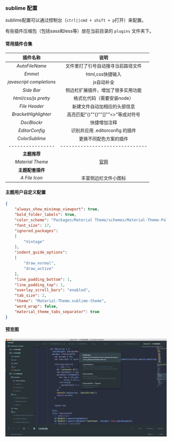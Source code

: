 ### sublime 配置

sublime配置可以通过控制台（`ctrl||cmd + shift + p`打开）来配置。

有些插件压缩包（包括sass和less等）放在当前目录的 `plugins` 文件夹下。

#### 常用插件合集

|  插件名称          |   说明   |
|:----------------:|:--------:|
|  *AutoFileName*  |文件里打了引号自动搜寻当前路径文件|
|  *Emmet*         |html,css快捷输入              |
|  *javascript completions*|js自动补全            |
|  *Side Bar*      |侧边栏扩展插件，增加了很多实用功能|
|  *html/css/js pretty*|格式化代码（需要安装node）  |
|  *File Header*|新建文件自动加相应的头部信息        |
|  *BracketHighlighter*| 高亮匹配"()""{}""[]""<>"等成对符号 |
|  *DocBlockr* | 快捷增加注释 |
|  *EditorConfig* | 识别并应用 .editorconfig 的插件 |
|  *ColorSublime*|更换不同配色方案的插件|
|----------------|------------------------------|
|**主题推荐**||
|*Material Theme*|[官网](https://packagecontrol.io/packages/Material%20Theme)|
|**主题配套插件**||
|*A File Icon*|丰富侧边栏文件小图标|

#### 主题用户自定义配置

```json
{
	"always_show_minimap_viewport": true,
	"bold_folder_labels": true,
	"color_scheme": "Packages/Material Theme/schemes/Material-Theme-Palenight.tmTheme",
	"font_size": 17,
	"ignored_packages":
	[
		"Vintage"
	],
	"indent_guide_options":
	[
		"draw_normal",
		"draw_active"
	],
	"line_padding_bottom": 1,
	"line_padding_top": 1,
	"overlay_scroll_bars": "enabled",
	"tab_size": 2,
	"theme": "Material-Theme.sublime-theme",
	"word_wrap": false,
	"material_theme_tabs_separator": true
}
```

#### 预览图

![](./image/preview.jpg)

